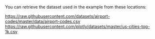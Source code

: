 You can retrieve the dataset used in the example from these locations:

https://raw.githubusercontent.com/datasets/airport-codes/master/data/airport-codes.csv
https://raw.githubusercontent.com/plotly/datasets/master/us-cities-top-1k.csv